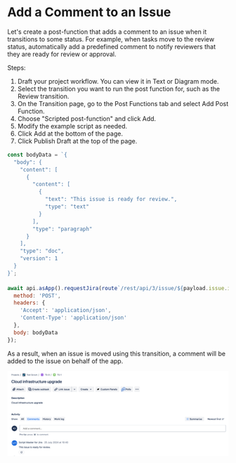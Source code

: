 # Add a Comment to an Issue

Let's create a post-function that adds a comment to an issue when it transitions to some status. 
For example, when tasks move to the review status, automatically add a predefined comment to notify reviewers that they are ready for review or approval.

Steps:

1. Draft your project workflow. You can view it in Text or Diagram mode.
2. Select the transition you want to run the post function for, such as the Review transition.
3. On the Transition page, go to the Post Functions tab and select Add Post Function.
4. Choose "Scripted post-function" and click Add.
5. Modify the example script as needed.
6. Click Add at the bottom of the page.
7. Click Publish Draft at the top of the page.


```javascript
const bodyData = `{
  "body": {
    "content": [
      {
        "content": [
          {
            "text": "This issue is ready for review.",
            "type": "text"
          }
        ],
        "type": "paragraph"
      }
    ],
    "type": "doc",
    "version": 1
  }
}`;

await api.asApp().requestJira(route`/rest/api/3/issue/${payload.issue.id}/comment`, {
  method: 'POST',
  headers: {
    'Accept': 'application/json',
    'Content-Type': 'application/json'
  },
  body: bodyData
});
```

As a result, when an issue is moved using this transition, a comment will be added to the issue on behalf of the app.

![](./img/example-add-comment-result.png)
